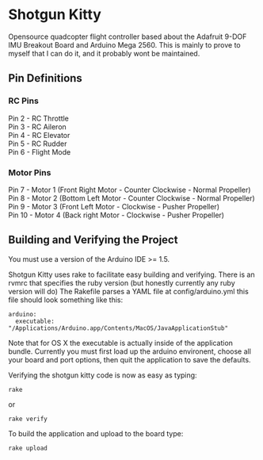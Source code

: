 # Shotgun Kitty

Opensource quadcopter flight controller based about the Adafruit 9-DOF IMU
Breakout Board and Arduino Mega 2560. This is mainly to prove to myself that I
can do it, and it probably wont be maintained.

## Pin Definitions

### RC Pins

Pin 2 - RC Throttle  
Pin 3 - RC Aileron  
Pin 4 - RC Elevator  
Pin 5 - RC Rudder  
Pin 6 - Flight Mode  

### Motor Pins

Pin 7   - Motor 1 (Front Right Motor - Counter Clockwise - Normal Propeller)  
Pin 8   - Motor 2 (Bottom Left Motor - Counter Clockwise - Normal Propeller)  
Pin 9   - Motor 3 (Front Left Motor - Clockwise - Pusher Propeller)  
Pin 10  - Motor 4 (Back right Motor - Clockwise - Pusher Propeller)  

## Building and Verifying the Project

You must use a version of the Arduino IDE >= 1.5.

Shotgun Kitty uses rake to facilitate easy building and verifying. There is an
rvmrc that specifies the ruby version (but honestly currently any ruby version
will do) The Rakefile parses a YAML file at config/arduino.yml this file should
look something like this:

```
arduino:
  executable: "/Applications/Arduino.app/Contents/MacOS/JavaApplicationStub"
```

Note that for OS X the executable is actually inside of the application bundle.
Currently you must first load up the arduino environent, choose all your board
and port options, then quit the application to save the defaults.

Verifying the shotgun kitty code is now as easy as typing:

```
rake
```

or 

```
rake verify
```

To build the application and upload to the board type:

```
rake upload
```
